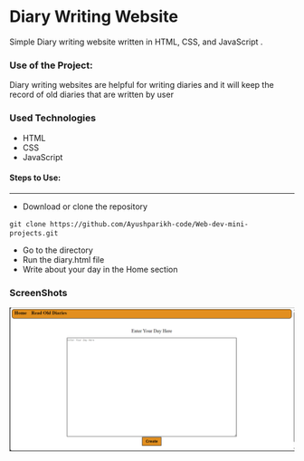 <h1>Diary Writing Website</h1>

<p>Simple Diary writing website written in HTML, CSS, and JavaScript .</p>

### Use of the Project:

<p>Diary writing websites are helpful for writing diaries and it will keep the record of old diaries that are written by user</p>


<h3>Used Technologies</h3>
<ul>
  <li>HTML</li>
  <li>CSS</li>
  <li>JavaScript</li>
</ul>

#### Steps to Use:

---

- Download or clone the repository

```
git clone https://github.com/Ayushparikh-code/Web-dev-mini-projects.git
```

- Go to the directory
- Run the diary.html file
- Write about your day in the Home section

<h3> ScreenShots </h3>  
<img src="./Diarypage.png" alt="Sample Image"/>
<br>
